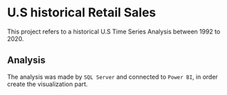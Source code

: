 # U.S historical Retail Sales

This project refers to a historical U.S Time Series Analysis between 1992 to 2020.


## Analysis
The analysis was made by `SQL Server` and connected to `Power BI`, in order create the visualization part.

